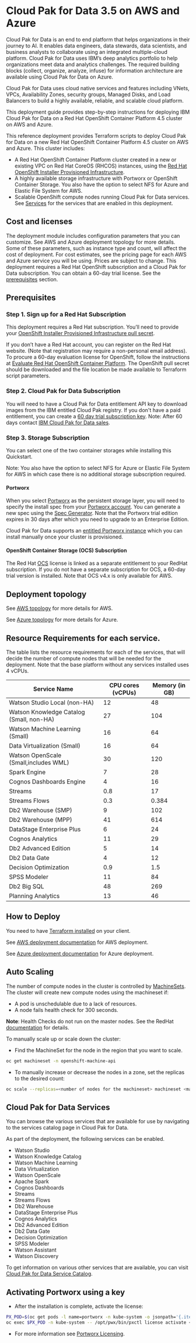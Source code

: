 # Cloud Pak for Data 3.5 on AWS and Azure

Cloud Pak for Data is an end to end platform that helps organizations in their journey to AI. It enables data engineers, data stewards, data scientists, and business analysts to collaborate using an integrated multiple-cloud platform.
Cloud Pak for Data uses IBM’s deep analytics portfolio to help organizations meet data and analytics challenges. The required building blocks (collect, organize, analyze, infuse) for information architecture are available using Cloud Pak for Data on Azure.

Cloud Pak for Data uses cloud native services and features including VNets, VPCs, Availability Zones, security groups, Managed Disks, and Load Balancers to build a highly available, reliable, and scalable cloud platform.

This deployment guide provides step-by-step instructions for deploying IBM Cloud Pak for Data on a Red Hat OpenShift Container Platform 4.5 cluster on AWS and Azure.

This reference deployment provides Terraform scripts to deploy Cloud Pak for Data on a new Red Hat OpenShift Container Platform 4.5 cluster on AWS and Azure. This cluster includes:

 - A Red Hat OpenShift Container Platform cluster created in a new or existing VPC on Red Hat CoreOS (RHCOS)  instances, using the [Red Hat OpenShift Installer Provisioned Infrastructure](https://docs.openshift.com/container-platform/4.5/architecture/architecture-installation.html).
 - A highly available storage infrastructure with Portworx or OpenShift Container Storage. You also have the option to select NFS for Azure and Elastic File System for AWS.
 - Scalable OpenShift compute nodes running Cloud Pak for Data services. See [Services](#cloud-pak-for-data-services) for the services that are enabled in this deployment.


## Cost and licenses

The deployment module includes configuration parameters that you can customize. See AWS and Azure deployment topology for more details. Some of these parameters, such as instance type and count, will affect the cost of deployment. For cost estimates, see the pricing page for each AWS and Azure service you will be using. Prices are subject to change.
This deployment requires a Red Hat OpenShift subscription and a Cloud Pak for Data subscription. You can obtain a 60-day trial license. See the [prerequisites](#prerequisites) section.

## Prerequisites

### Step 1. Sign up for a Red Hat Subscription

This deployment requires a Red Hat subscription.  You’ll need to provide your [OpenShift Installer Provisioned Infrastructure pull secret](https://cloud.redhat.com/openshift/install).

If you don’t have a Red Hat account, you can register on the Red Hat website. (Note that registration may require a non-personal email address). To procure a 60-day evaluation license for OpenShift, follow the instructions at [Evaluate Red Hat OpenShift Container Platform](https://www.redhat.com/en/technologies/cloud-computing/openshift/try-it).
The OpenShift pull secret should be downloaded and the file location be made available to Terraform script parameters.

### Step 2. Cloud Pak for Data Subscription

You will need to have a Cloud Pak for Data entitlement API key to download images from the IBM entitled Cloud Pak registry. If you don't have a paid entitlement, you can create a [60 day trial subscription key](https://www.ibm.com/account/reg/us-en/signup?formid=urx-42212).  Note: After 60 days contact [IBM Cloud Pak for Data sales](https://www.ibm.com/account/reg/us-en/signup?formid=MAIL-cloud).

### Step 3. Storage Subscription

You can select one of the two container storages while installing this Quickstart. 

Note: You also have the option to select NFS for Azure or Elastic File System for AWS in which case there is no additional storage subscription required. 

####	Portworx

When you select [Portworx](https://portworx.com/products/features/) as the persistent storage layer, you will need to specify the install spec from your [Portworx account](https://central.portworx.com/specGen/list). You can generate a new spec using the [Spec Generator](https://central.portworx.com/specGen/wizard). Note that the Portworx trial edition expires in 30 days after which you need to upgrade to an Enterprise Edition. 

Cloud Pak for Data supports an [entitled Portworx instance](https://www.ibm.com/support/knowledgecenter/SSQNUZ_current/cpd/install/portworx-install.html) which you can install manually once your cluster is provisioned.

####	OpenShift Container Storage (OCS) Subscription

The Red Hat [OCS](https://www.openshift.com/products/container-storage/) license is linked as a separate entitlement to your RedHat subscription. If you do not have a separate subscription for OCS, a 60-day trial version is installed. Note that OCS v4.x is only available for AWS.


## Deployment topology

See [AWS topology](aws/README.md#deployment-topology) for more details for AWS.

See [Azure topology](azure/README.md#deployment-topology) for more details for Azure.

## Resource Requirements for each service.

The table lists the resource requirements for each of the services, that will decide the number of compute nodes that will be needed for the deployment. Note that the base platform without any services installed uses 4 vCPUs.

| Service Name             | CPU cores (vCPUs)       | Memory  (in GB) |
| ---------------------    |   -----------           | ----------------|
|Watson Studio Local (non-HA)|	12|	48 |
|Watson Knowledge Catalog (Small, non-HA)|	27|	104 |
|Watson Machine Learning (Small)|	16|	64 |
|Data Virtualization (Small)|	16|	64 |
|Watson OpenScale (Small,includes WML)|	30	|120 |
|Spark Engine|	7	| 28 |
|Cognos Dashboards Engine|	4|	16 |
|Streams|	0.8|	17 |
|Streams Flows|	0.3|	0.384 |
|Db2 Warehouse (SMP)|	9|	102 |
|Db2 Warehouse (MPP)|	41|	614 |
|DataStage Enterprise Plus|	6|	24 |
|Cognos Analytics|	11|	29 |
|Db2 Advanced Edition|	5|	14 |
|Db2 Data Gate|	4|	12 |
|Decision Optimization|	0.9|	1.5 |
|SPSS Modeler|	11|	84 |
|Db2 Big SQL|	48|	269 |
|Planning Analytics|	13|	46 |

<!-- |Watson Assistant|	10|	150 |
|Watson Discovery|	26|	150 | -->


## How to Deploy

You need to have [Terraform installed](https://learn.hashicorp.com/terraform/getting-started/install.html) on your client.

See [AWS deployment documentation](aws/README.md#steps-to-deploy) for AWS deployment.

See [Azure deployment documentation](azure/README.md#requirements) for Azure deployment.


## Auto Scaling

The number of compute nodes in the cluster is controlled by [MachineSets](https://docs.openshift.com/container-platform/4.5/scalability_and_performance/recommended-cluster-scaling-practices.html).
The cluster will create new compute nodes using the machineset if:
* A pod is unschedulable due to a lack of resources.
* A node fails health check for 300 seconds.<br>

**Note**: Health Checks do not run on the master nodes. See the RedHat [documentation](https://docs.openshift.com/container-platform/4.5/scalability_and_performance/recommended-cluster-scaling-practices.html#machine-health-checks-about_cluster-scaling) for details.  

To manually scale up or scale down the cluster:
* Find the MachineSet for the node in the region that you want to scale.

```bash
oc get machineset -n openshift-machine-api
```
* To manually increase or decrease the nodes in a zone, set the replicas to the desired count:
```bash
oc scale --replicas=<number of nodes for the machineset> machineset <machineset> -n openshift-machine-api
```

## Cloud Pak for Data Services

You can browse the various services that are available for use by navigating to the services catalog page in Cloud Pak for Data.

As part of the deployment, the following services can be enabled.

  - Watson Studio
  - Watson Knowledge Catalog
  - Watson Machine Learning
  - Data Virtualization
  - Watson OpenScale
  - Apache Spark
  - Cognos Dashboards
  - Streams
  - Streams Flows
  - Db2 Warehouse
  - DataStage Enterprise Plus
  - Cognos Analytics
  - Db2 Advanced Edition
  - Db2 Data Gate
  - Decision Optimization
  - SPSS Modeler
  - Watson Assistant
  - Watson Discovery
 

To get information on various other services that are available, you can visit [Cloud Pak for Data Service Catalog](https://www.ibm.com/support/producthub/icpdata/docs/content/SSQNUZ_current/cpd/svc/services.html).

## Activating Portworx using a key

* After the installation is complete, activate the license:
```bash
PX_POD=$(oc get pods -l name=portworx -n kube-system -o jsonpath='{.items[0].metadata.name}')
oc exec $PX_POD -n kube-system -- /opt/pwx/bin/pxctl license activate <activation id>
```
* For more information see [Portworx Licensing](https://docs.portworx.com/reference/knowledge-base/px-licensing/).
